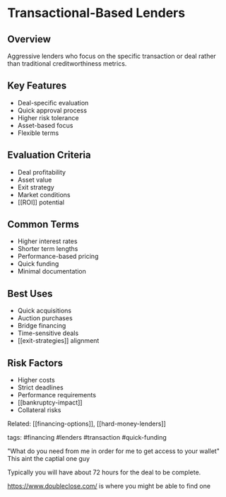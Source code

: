 # Transactional-Based Lenders

## Overview
Aggressive lenders who focus on the specific transaction or deal rather than traditional creditworthiness metrics.

## Key Features
- Deal-specific evaluation
- Quick approval process
- Higher risk tolerance
- Asset-based focus
- Flexible terms

## Evaluation Criteria
- Deal profitability
- Asset value
- Exit strategy
- Market conditions
- [[ROI]] potential

## Common Terms
- Higher interest rates
- Shorter term lengths
- Performance-based pricing
- Quick funding
- Minimal documentation

## Best Uses
- Quick acquisitions
- Auction purchases
- Bridge financing
- Time-sensitive deals
- [[exit-strategies]] alignment

## Risk Factors
- Higher costs
- Strict deadlines
- Performance requirements
- [[bankruptcy-impact]]
- Collateral risks

Related: [[financing-options]], [[hard-money-lenders]]

tags: #financing #lenders #transaction #quick-funding

"What do you need from me in order for me to get access to your wallet"
This aint the captial one guy

Typically you will have about 72 hours for the deal to be complete. 

https://www.doubleclose.com/ is where you might be able to find one
